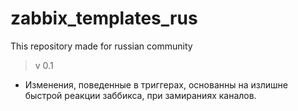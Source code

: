 # zabbix_templates_rus
This repository made for russian community

> v 0.1
- Изменения, поведенные в триггерах, основанны на излишне быстрой реакции заббикса, при замираниях каналов.
